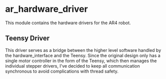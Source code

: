 # ar_hardware_driver

This module contains the hardware drivers for the AR4 robot.

## Teensy Driver

This driver serves as a bridge between the higher level software handled by
the hardware_interface and the Teensy. Since the original design only has a
single motor controller in the form of the Teensy, which then manages the
individual stepper drivers, I've decided to keep all communication
synchronous to avoid complications with thread safety.
